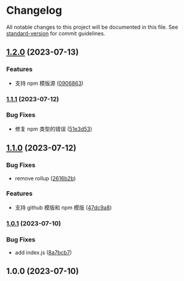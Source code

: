 # Changelog

All notable changes to this project will be documented in this file. See [standard-version](https://github.com/conventional-changelog/standard-version) for commit guidelines.

## [1.2.0](https://github.com/openflying/cli/compare/v1.1.1...v1.2.0) (2023-07-13)


### Features

* 支持 npm 模版源 ([0906863](https://github.com/openflying/cli/commit/0906863))



### [1.1.1](https://github.com/openflying/cli/compare/v1.1.0...v1.1.1) (2023-07-12)

### Bug Fixes

- 修复 npm 类型的错误 ([51e3d53](https://github.com/openflying/cli/commit/51e3d53))

## [1.1.0](https://github.com/openflying/cli/compare/v1.0.1...v1.1.0) (2023-07-12)

### Bug Fixes

- remove rollup ([2616b2b](https://github.com/openflying/cli/commit/2616b2b))

### Features

- 支持 github 模版和 npm 模版 ([47dc9a8](https://github.com/openflying/cli/commit/47dc9a8))

### [1.0.1](https://github.com/openflying/cli/compare/v1.0.0...v1.0.1) (2023-07-10)

### Bug Fixes

- add index.js ([8a7bcb7](https://github.com/openflying/cli/commit/8a7bcb7))

## 1.0.0 (2023-07-10)
